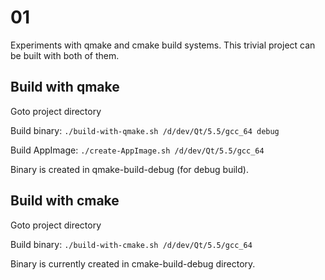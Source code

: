 # 01
Experiments with qmake and cmake build systems.
This trivial project can be built with both of them.

## Build with qmake
Goto project directory

Build binary: `./build-with-qmake.sh /d/dev/Qt/5.5/gcc_64 debug`

Build AppImage: `./create-AppImage.sh /d/dev/Qt/5.5/gcc_64`

Binary is created in qmake-build-debug (for debug build).

## Build with cmake
Goto project directory

Build binary: `./build-with-cmake.sh /d/dev/Qt/5.5/gcc_64`

Binary is currently created in cmake-build-debug directory.
